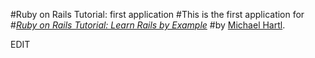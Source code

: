 #Ruby on Rails Tutorial: first application
#This is the first application for
#[*Ruby on Rails Tutorial: Learn Rails by Example*](http://railstutorial.org/)
#by [Michael Hartl](http://michaelhartl.com/).

EDIT